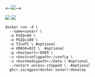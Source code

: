 <--![ ](https://img.shields.io/github/v/tag/agpsn/sonarr-develop?color=00CCFF&label=:develop&style=plastic&logo=%20)-->

![ ](https://ghcr-badge.egpl.dev/agpsn/docker-sonarr/size?tag=develop?color=00CCFF)
![ ](https://ghcr-badge.egpl.dev/agpsn/docker-sonarr/latest_tag?trim=major&label=develop)

```
docker run -d \
  --name=sonarr \
  -e PUID=99 \
  -e PGID=100 \
  -e TZ=UTC \ #optional
  -e UMASK=022 \  #optional
  -p <hostport>:8989 \
  -v <hostconfigpath>:/config \
  -v <hostmediapath>:/data \ #optional
  --restart unless-stopped \  #optional
  ghcr.io/agpsn/docker-sonarr:develop
```
